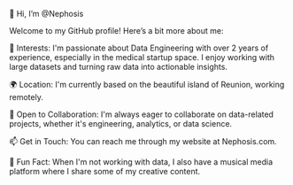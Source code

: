 👋 Hi, I’m @Nephosis

Welcome to my GitHub profile! Here’s a bit more about me:

👀 Interests: I'm passionate about Data Engineering with over 2 years of experience, especially in the medical startup space. I enjoy working with large datasets and turning raw data into actionable insights.

🌍 Location: I'm currently based on the beautiful island of Reunion, working remotely.

🤝 Open to Collaboration: I'm always eager to collaborate on data-related projects, whether it's engineering, analytics, or data science.

📫 Get in Touch: You can reach me through my website at Nephosis.com.

🎵 Fun Fact: When I'm not working with data, I also have a musical media platform where I share some of my creative content.
